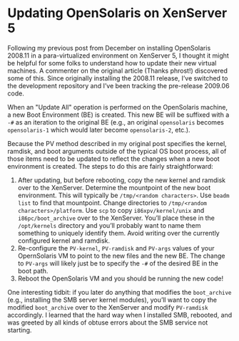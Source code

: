 # Updating OpenSolaris on XenServer 5

Following my previous post from December on installing OpenSolaris 2008.11 in a para-virtualized environment on XenServer 5, I thought it might be helpful for some folks to understand how to update their new virtual machines. A commenter on the original article (Thanks phrost!) discovered some of this. Since originally installing the 2008.11 release, I’ve switched to the development repository and I’ve been tracking the pre-release 2009.06 code.

When an "Update All" operation is performed on the OpenSolaris machine, a new Boot Environment (BE) is created. This new BE will be suffixed with a `-#` as an iteration to the original BE (e.g., an original `opensolaris` becomes `opensolaris-1` which would later become `opensolaris-2`, etc.).

Because the PV method described in my original post specifies the kernel, ramdisk, and boot arguments outside of the typical OS boot process, all of those items need to be updated to reflect the changes when a new boot environment is created. The steps to do this are fairly straightforward:

1. After updating, but before rebooting, copy the new kernel and ramdisk over to the XenServer. Determine the mountpoint of the new boot environment. This will typically be `/tmp/<random characters>`. Use `beadm list` to find that mountpoint. Change directories to `/tmp/<random characters>/platform`. Use `scp` to copy `i86xpv/kernel/unix` and `i86pc/boot_archive` over to the XenServer. You’ll place these in the `/opt/kernels` directory and you’ll probably want to name them something to uniquely identify them. Avoid writing over the currently configured kernel and ramdisk.
2. Re-configure the `PV-kernel`, `PV-ramdisk` and `PV-args` values of your OpernSolaris VM to point to the new files and the new BE. The change to `PV-args` will likely just be to specify the `-#` of the desired BE in the boot path.
3. Reboot the OpenSolaris VM and you should be running the new code!

One interesting tidbit: if you later do anything that modifies the `boot_archive` (e.g., installing the SMB server kernel modules), you’ll want to copy the modified `boot_archive` over to the XenServer and modify `PV-ramdisk` accordingly. I learned that the hard way when I installed SMB, rebooted, and was greeted by all kinds of obtuse errors about the SMB service not starting.
